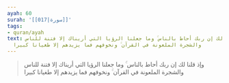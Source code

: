 ```yaml
---
ayah: 60
surah: '[[017|سورة]]'
tags:
- quran/ayah
text: وإذ قلنا لك إن ربك أحاط بالناس ۚ وما جعلنا الرؤيا التي أريناك إلا فتنة للناس
  والشجرة الملعونة في القرآن ۚ ونخوفهم فما يزيدهم إلا طغيانا كبيرا
---
```

> وإذ قلنا لك إن ربك أحاط بالناس ۚ وما جعلنا الرؤيا التي أريناك إلا فتنة للناس والشجرة الملعونة في القرآن ۚ ونخوفهم فما يزيدهم إلا طغيانا كبيرا
